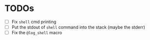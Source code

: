 # TODOs

- [ ] Fix `shell` cmd printing
- [ ] Put the stdout of `shell` command into the stack (maybe the stderr)
- [ ] Fix the `@log_shell` macro
